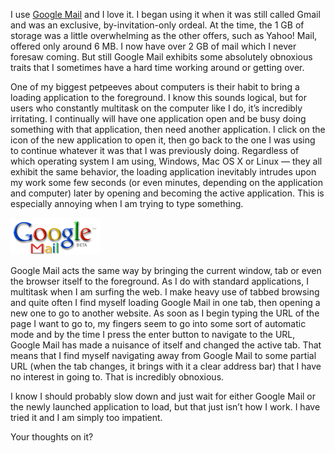 I use [Google Mail](http://mail.google.com) and I love it. I began using it when it was still called Gmail and was an exclusive, by-invitation-only ordeal. At the time, the 1 GB of storage was a little overwhelming as the other offers, such as Yahoo! Mail, offered only around 6 MB. I now have over 2 GB of mail which I never foresaw coming. But still Google Mail exhibits some absolutely obnoxious traits that I sometimes have a hard time working around or getting over.

One of my biggest petpeeves about computers is their habit to bring a loading application to the foreground. I know this sounds logical, but for users who constantly multitask on the computer like I do, it’s incredibly irritating. I continually will have one application open and be busy doing something with that application, then need another application. I click on the icon of the new application to open it, then go back to the one I was using to continue whatever it was that I was previously doing. Regardless of which operating system I am using, Windows, Mac OS X or Linux — they all exhibit the same behavior, the loading application inevitably intrudes upon my work some few seconds (or even minutes, depending on the application and computer) later by opening and becoming the active application. This is especially annoying when I am trying to type something.

![Gmail Icon](googlemail.gif)

Google Mail acts the same way by bringing the current window, tab or even the browser itself to the foreground. As I do with standard applications, I multitask when I am surfing the web. I make heavy use of tabbed browsing and quite often I find myself loading Google Mail in one tab, then opening a new one to go to another website. As soon as I begin typing the URL of the page I want to go to, my fingers seem to go into some sort of automatic mode and by the time I press the enter button to navigate to the URL, Google Mail has made a nuisance of itself and changed the active tab. That means that I find myself navigating away from Google Mail to some partial URL (when the tab changes, it brings with it a clear address bar) that I have no interest in going to. That is incredibly obnoxious.

I know I should probably slow down and just wait for either Google Mail or the newly launched application to load, but that just isn’t how I work. I have tried it and I am simply too impatient.

Your thoughts on it?